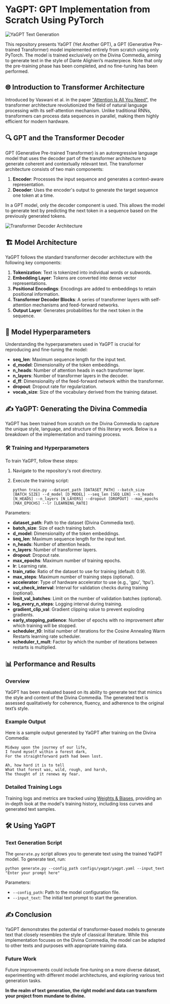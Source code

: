 # YaGPT: GPT Implementation from Scratch Using PyTorch

![YaGPT Text Generation](#)  <!-- Placeholder for an image showing the model generating text -->

This repository presents YaGPT (Yet Another GPT), a GPT (Generative Pre-trained Transformer) model implemented entirely from scratch using only PyTorch. The model is trained exclusively on the Divina Commedia, aiming to generate text in the style of Dante Alighieri’s masterpiece. Note that only the pre-training phase has been completed, and no fine-tuning has been performed.

## 🌐 Introduction to Transformer Architecture

Introduced by Vaswani et al. in the paper ["Attention Is All You Need"](https://arxiv.org/abs/1706.03762), the transformer architecture revolutionized the field of natural language processing with its self-attention mechanism. Unlike traditional RNNs, transformers can process data sequences in parallel, making them highly efficient for modern hardware.

## 🔍 GPT and the Transformer Decoder

GPT (Generative Pre-trained Transformer) is an autoregressive language model that uses the decoder part of the transformer architecture to generate coherent and contextually relevant text. The transformer architecture consists of two main components:

1. **Encoder**: Processes the input sequence and generates a context-aware representation.
2. **Decoder**: Uses the encoder's output to generate the target sequence one token at a time.

In a GPT model, only the decoder component is used. This allows the model to generate text by predicting the next token in a sequence based on the previously generated tokens.

![Transformer Decoder Architecture](#)  <!-- Placeholder for an image depicting the transformer decoder architecture -->

## 🏗️ Model Architecture

YaGPT follows the standard transformer decoder architecture with the following key components:

1. **Tokenization**: Text is tokenized into individual words or subwords.
2. **Embedding Layer**: Tokens are converted into dense vector representations.
3. **Positional Encodings**: Encodings are added to embeddings to retain positional information.
4. **Transformer Decoder Blocks**: A series of transformer layers with self-attention mechanisms and feed-forward networks.
5. **Output Layer**: Generates probabilities for the next token in the sequence.

## 🔧 Model Hyperparameters

Understanding the hyperparameters used in YaGPT is crucial for reproducing and fine-tuning the model:

- **seq_len**: Maximum sequence length for the input text.
- **d_model**: Dimensionality of the token embeddings.
- **n_heads**: Number of attention heads in each transformer layer.
- **n_layers**: Number of transformer layers in the decoder.
- **d_ff**: Dimensionality of the feed-forward network within the transformer.
- **dropout**: Dropout rate for regularization.
- **vocab_size**: Size of the vocabulary derived from the training dataset.

## ✍ YaGPT: Generating the Divina Commedia

YaGPT has been trained from scratch on the Divina Commedia to capture the unique style, language, and structure of this literary work. Below is a breakdown of the implementation and training process.

### 🛠️ Training and Hyperparameters

To train YaGPT, follow these steps:

1. Navigate to the repository's root directory.
2. Execute the training script:

   ```
   python train.py --dataset_path [DATASET_PATH] --batch_size [BATCH_SIZE] --d_model [D_MODEL] --seq_len [SEQ_LEN] --n_heads [N_HEADS] --n_layers [N_LAYERS] --dropout [DROPOUT] --max_epochs [MAX_EPOCHS] --lr [LEARNING_RATE]
   ```

Parameters:

- **dataset_path**: Path to the dataset (Divina Commedia text).
- **batch_size**: Size of each training batch.
- **d_model**: Dimensionality of the token embeddings.
- **seq_len**: Maximum sequence length for the input text.
- **n_heads**: Number of attention heads.
- **n_layers**: Number of transformer layers.
- **dropout**: Dropout rate.
- **max_epochs**: Maximum number of training epochs.
- **lr**: Learning rate.
- **train_ratio**: Ratio of the dataset to use for training (default: 0.9).
- **max_steps**: Maximum number of training steps (optional).
- **accelerator**: Type of hardware accelerator to use (e.g., 'gpu', 'tpu').
- **val_check_interval**: Interval for validation checks during training (optional).
- **limit_val_batches**: Limit on the number of validation batches (optional).
- **log_every_n_steps**: Logging interval during training.
- **gradient_clip_val**: Gradient clipping value to prevent exploding gradients.
- **early_stopping_patience**: Number of epochs with no improvement after which training will be stopped.
- **scheduler_t0**: Initial number of iterations for the Cosine Annealing Warm Restarts learning rate scheduler.
- **scheduler_t_mult**: Factor by which the number of iterations between restarts is multiplied.

## 📊 Performance and Results

### Overview

YaGPT has been evaluated based on its ability to generate text that mimics the style and content of the Divina Commedia. The generated text is assessed qualitatively for coherence, fluency, and adherence to the original text’s style.

### Example Output

Here is a sample output generated by YaGPT after training on the Divina Commedia:

```
Midway upon the journey of our life,
I found myself within a forest dark,
For the straightforward path had been lost.

Ah, how hard it is to tell
What that forest was, wild, rough, and harsh,
The thought of it renews my fear.
```

### Detailed Training Logs

Training logs and metrics are tracked using [Weights & Biases](https://wandb.ai/), providing an in-depth look at the model's training history, including loss curves and generated text samples.

## 🛠️ Using YaGPT

### Text Generation Script

The `generate.py` script allows you to generate text using the trained YaGPT model. To generate text, run:

```
python generate.py --config_path configs/yagpt/yagpt.yaml --input_text "Enter your prompt here"
```

Parameters:

- `--config_path`: Path to the model configuration file.
- `--input_text`: The initial text prompt to start the generation.

## ✍ Conclusion

YaGPT demonstrates the potential of transformer-based models to generate text that closely resembles the style of classical literature. While this implementation focuses on the Divina Commedia, the model can be adapted to other texts and purposes with appropriate training data.

### Future Work

Future improvements could include fine-tuning on a more diverse dataset, experimenting with different model architectures, and exploring various text generation tasks.

**In the realm of text generation, the right model and data can transform your project from mundane to divine.**